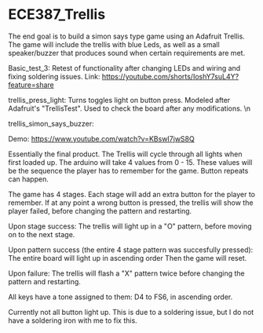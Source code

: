# ECE387_Trellis

The end goal is to build a simon says type game using an Adafruit Trellis. The game will include the trellis with blue Leds, as well as a small speaker/buzzer that produces sound when certain requirements are met.


Basic_test_3:
  Retest of functionality after changing LEDs and wiring and fixing soldering issues.
  Link: https://youtube.com/shorts/IoshY7suL4Y?feature=share



trellis_press_light:
  Turns toggles light on button press. Modeled after Adafruit's "TrellisTest". Used to check the board after any modifications.
  \n
  
  
trellis_simon_says_buzzer:

  Demo: https://www.youtube.com/watch?v=KBswI7jwS8Q
  
  Essentially the final product.
  The Trellis will cycle through all lights when first loaded up.
  The arduino will take 4 values from 0 - 15. These values will be the sequence the player has to remember for the game. Button repeats can happen.
  
  The game has 4 stages. Each stage will add an extra button for the player to remember. If at any point a wrong button is pressed, the trellis will show the player      failed, before changing the pattern and restarting.
  
  Upon stage success:
    The trellis will light up in a "O" pattern, before moving on to the next stage.
    
  Upon pattern success (the entire 4 stage pattern was succesfully pressed):
    The entire board will light up in ascending order
    Then the game will reset.
    
  Upon failure:
    The trellis will flash a "X" pattern twice before changing the pattern and restarting.
    
  All keys have a tone assigned to them:
    D4 to FS6, in ascending order.
    
    
  Currently not all button light up.
  This is due to a soldering issue, but I do not have a soldering iron with me to fix this.
